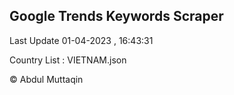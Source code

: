 

## Google Trends Keywords Scraper 
 
Last Update 01-04-2023 , 16:43:31

Country List :
VIETNAM.json



© Abdul Muttaqin 
